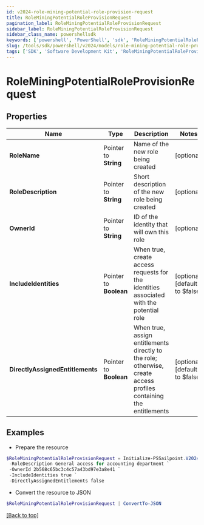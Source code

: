 ```yaml
---
id: v2024-role-mining-potential-role-provision-request
title: RoleMiningPotentialRoleProvisionRequest
pagination_label: RoleMiningPotentialRoleProvisionRequest
sidebar_label: RoleMiningPotentialRoleProvisionRequest
sidebar_class_name: powershellsdk
keywords: ['powershell', 'PowerShell', 'sdk', 'RoleMiningPotentialRoleProvisionRequest', 'V2024RoleMiningPotentialRoleProvisionRequest'] 
slug: /tools/sdk/powershell/v2024/models/role-mining-potential-role-provision-request
tags: ['SDK', 'Software Development Kit', 'RoleMiningPotentialRoleProvisionRequest', 'V2024RoleMiningPotentialRoleProvisionRequest']
---
```



# RoleMiningPotentialRoleProvisionRequest

## Properties

Name | Type | Description | Notes
------------ | ------------- | ------------- | -------------
**RoleName** |  Pointer to **String** | Name of the new role being created | [optional] 
**RoleDescription** |  Pointer to **String** | Short description of the new role being created | [optional] 
**OwnerId** |  Pointer to **String** | ID of the identity that will own this role | [optional] 
**IncludeIdentities** |  Pointer to **Boolean** | When true, create access requests for the identities associated with the potential role | [optional] [default to $false]
**DirectlyAssignedEntitlements** |  Pointer to **Boolean** | When true, assign entitlements directly to the role; otherwise, create access profiles containing the entitlements | [optional] [default to $false]

## Examples

- Prepare the resource
```powershell
$RoleMiningPotentialRoleProvisionRequest = Initialize-PSSailpoint.V2024RoleMiningPotentialRoleProvisionRequest  -RoleName Finance - Accounting `
 -RoleDescription General access for accounting department `
 -OwnerId 2b568c65bc3c4c57a43bd97e3a8e41 `
 -IncludeIdentities true `
 -DirectlyAssignedEntitlements false
```

- Convert the resource to JSON
```powershell
$RoleMiningPotentialRoleProvisionRequest | ConvertTo-JSON
```


[[Back to top]](#) 


